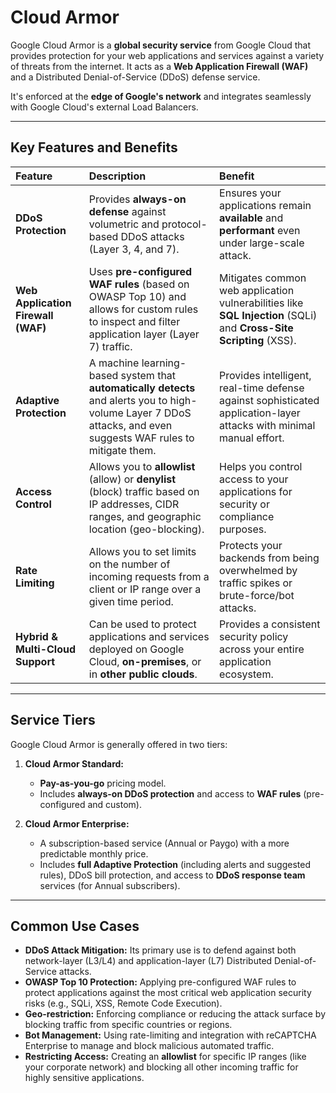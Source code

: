 # Cloud Armor

Google Cloud Armor is a **global security service** from Google Cloud that provides protection for your web applications and services against a variety of threats from the internet. It acts as a **Web Application Firewall (WAF)** and a Distributed Denial-of-Service (DDoS) defense service.

It's enforced at the **edge of Google's network** and integrates seamlessly with Google Cloud's external Load Balancers.

***

## Key Features and Benefits

| Feature | Description | Benefit |
| :--- | :--- | :--- |
| **DDoS Protection** | Provides **always-on defense** against volumetric and protocol-based DDoS attacks (Layer 3, 4, and 7). | Ensures your applications remain **available** and **performant** even under large-scale attack. |
| **Web Application Firewall (WAF)** | Uses **pre-configured WAF rules** (based on OWASP Top 10) and allows for custom rules to inspect and filter application layer (Layer 7) traffic. | Mitigates common web application vulnerabilities like **SQL Injection** (SQLi) and **Cross-Site Scripting** (XSS). |
| **Adaptive Protection** | A machine learning-based system that **automatically detects** and alerts you to high-volume Layer 7 DDoS attacks, and even suggests WAF rules to mitigate them. | Provides intelligent, real-time defense against sophisticated application-layer attacks with minimal manual effort. |
| **Access Control** | Allows you to **allowlist** (allow) or **denylist** (block) traffic based on IP addresses, CIDR ranges, and geographic location (geo-blocking). | Helps you control access to your applications for security or compliance purposes. |
| **Rate Limiting** | Allows you to set limits on the number of incoming requests from a client or IP range over a given time period. | Protects your backends from being overwhelmed by traffic spikes or brute-force/bot attacks. |
| **Hybrid & Multi-Cloud Support** | Can be used to protect applications and services deployed on Google Cloud, **on-premises**, or in **other public clouds**. | Provides a consistent security policy across your entire application ecosystem. |

***

## Service Tiers

Google Cloud Armor is generally offered in two tiers:

1.  **Cloud Armor Standard:**
    * **Pay-as-you-go** pricing model.
    * Includes **always-on DDoS protection** and access to **WAF rules** (pre-configured and custom).

2.  **Cloud Armor Enterprise:**
    * A subscription-based service (Annual or Paygo) with a more predictable monthly price.
    * Includes **full Adaptive Protection** (including alerts and suggested rules), DDoS bill protection, and access to **DDoS response team** services (for Annual subscribers).

***

## Common Use Cases

* **DDoS Attack Mitigation:** Its primary use is to defend against both network-layer (L3/L4) and application-layer (L7) Distributed Denial-of-Service attacks.
* **OWASP Top 10 Protection:** Applying pre-configured WAF rules to protect applications against the most critical web application security risks (e.g., SQLi, XSS, Remote Code Execution).
* **Geo-restriction:** Enforcing compliance or reducing the attack surface by blocking traffic from specific countries or regions.
* **Bot Management:** Using rate-limiting and integration with reCAPTCHA Enterprise to manage and block malicious automated traffic.
* **Restricting Access:** Creating an **allowlist** for specific IP ranges (like your corporate network) and blocking all other incoming traffic for highly sensitive applications.